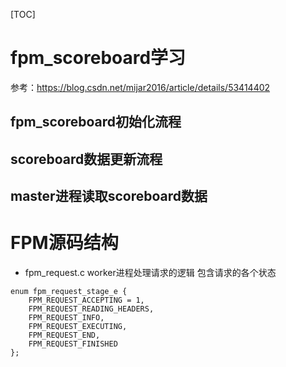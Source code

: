 [TOC]

# fpm_scoreboard学习
参考：https://blog.csdn.net/mijar2016/article/details/53414402

## fpm_scoreboard初始化流程

## scoreboard数据更新流程

## master进程读取scoreboard数据


# FPM源码结构
+ fpm_request.c
  worker进程处理请求的逻辑
  包含请求的各个状态
```
enum fpm_request_stage_e {
	FPM_REQUEST_ACCEPTING = 1,
	FPM_REQUEST_READING_HEADERS,
	FPM_REQUEST_INFO,
	FPM_REQUEST_EXECUTING,
	FPM_REQUEST_END,
	FPM_REQUEST_FINISHED
};
```
